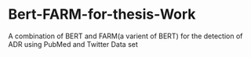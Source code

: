 # Bert-FARM-for-thesis-Work
A combination of BERT and FARM(a varient of BERT) for the detection of ADR using PubMed and Twitter Data set
